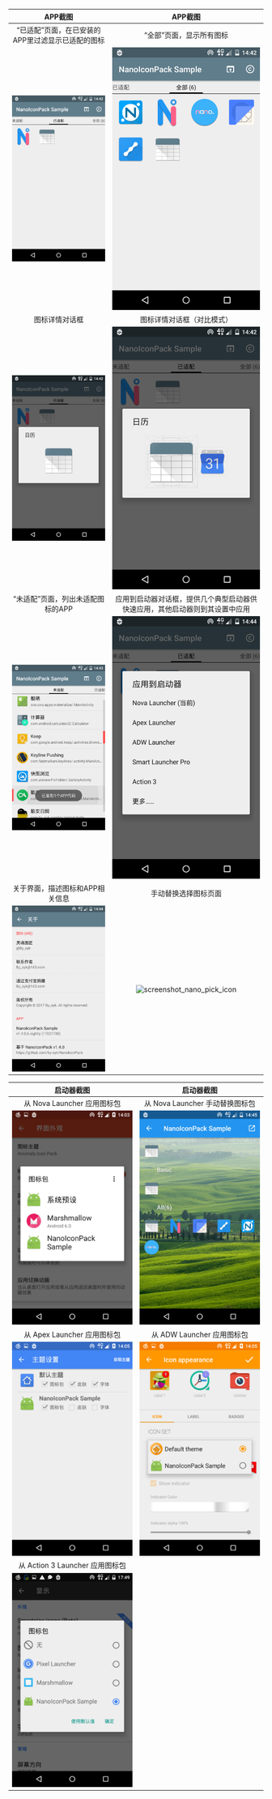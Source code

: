 | APP截图 | APP截图 |
| :--: | :--: |
| “已适配”页面，在已安装的APP里过滤显示已适配的图标 | “全部”页面，显示所有图标 |
| ![screenshot_nano_page_matched](screenshot_nano_page_matched.png) | ![screenshot_nano_page_all](screenshot_nano_page_all.png) |
| 图标详情对话框 | 图标详情对话框（对比模式） |
| ![screenshot_nano_icon_detail](screenshot_nano_icon_detail.png) | ![screenshot_nano_icon_grid_and_compare](screenshot_nano_icon_grid_and_compare.png) |
| “未适配”页面，列出未适配图标的APP | 应用到启动器对话框，提供几个典型启动器供快速应用，其他启动器则到其设置中应用 |
| ![screenshot_nano_page_lost](screenshot_nano_page_lost.png) | ![screenshot_nano_apply](screenshot_nano_apply.png) |
| 关于界面，描述图标和APP相关信息 | 手动替换选择图标页面 |
| ![screenshot_nano_copyright](screenshot_nano_about.png) | ![screenshot_nano_pick_icon](screenshot_nano_pick_icon.png) |

| 启动器截图 | 启动器截图 |
| :--: | :--: |
| 从 Nova Launcher 应用图标包 | 从 Nova Launcher 手动替换图标包 |
| ![screenshot_nova_apply](screenshot_nova_apply.png) | ![screenshot_nova_custom_choose](screenshot_nova_custom_choose.png) |
| 从 Apex Launcher 应用图标包 | 从 ADW Launcher 应用图标包 |
| ![screenshot_apex_apply](screenshot_apex_apply.png) | ![screenshot_adw_apply](screenshot_adw_apply.png) |
| 从 Action 3 Launcher 应用图标包 | |
| ![screenshot_action_3_apply](screenshot_action_3_apply.png) |